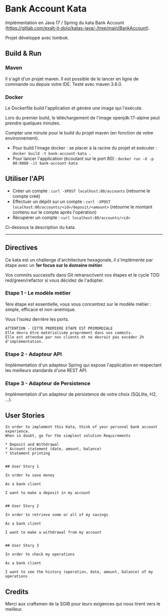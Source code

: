 # Bank Account Kata

Implémentation en Java 17 / Spring du kata Bank
Account (https://gitlab.com/exalt-it-dojo/katas-java/-/tree/main/BankAccount).

Projet développé avec lombok.

## Build & Run

### Maven

Il s'agit d'un projet maven. Il est possible de le lancer en ligne de commande ou depuis votre IDE.
Testé avec maven 3.6.0.

### Docker

Le Dockerfile build l'application et génère une image qui l'exécute.

Lors du premier build, le téléchargement de l'image openjdk:17-alpine peut prendre quelques minutes.

Compter une minute pour le build du projet maven (en fonction de votre environnement).

- Pour build l'image docker : se placer à la racine du projet et exécuter :
  `docker build -t bank-account-kata .`
- Pour lancer l'application (écoutant sur le port 80) :
  `docker run -d -p 80:8080 -it bank-account-kata`

## Utiliser l'API

- Créer un compte :
  `curl -XPOST localhost:80/accounts` (retourne le compte créé)
- Effectuer un dépôt sur un compte : `curl -XPOST localhost:80/accounts/<id>/deposit/<amount>`
  (retourne le montant contenu sur le compte après l'opération)
- Récupérer un compte : `curl localhost:80/accounts/<id>`

Ci-dessous la description du kata.

--------------------------------

## Directives

Ce kata est un challenge d'architecture hexagonale, il s'implémente par étape avec un **1er focus sur le domaine
métier**.

Vos commits successifs dans Git retranscrivent vos étapes et le cycle TDD red/green/refactor si vous décidez de
l'adopter.

### Etape 1 - Le modèle métier

1ère étape est essentielle, vous vous concentrez sur le modèle métier : simple, efficace et non-anémique.

Vous l'isolez derrière les ports.

```
ATTENTION - CETTE PREMIERE ETAPE EST PRIMORDIALE
Elle devra être matérialisée proprement dans vos commits.
Elle est attendue par nos clients et ne devrait pas excéder 2h d'implémentation.
```

### Etape 2 - Adapteur API

Implémentation d'un adapteur Spring qui expose l'application en respectant les meilleurs standards d'une REST API.

### Etape 3 - Adapteur de Persistence

Implémentation d'un adapteur de persistence de votre choix (SQLlite, H2, ...).

## User Stories

```
In order to implement this Kata, think of your personal bank account experience.
When in doubt, go for the simplest solution Requirements

* Deposit and Withdrawal
* Account statement (date, amount, balance)
* Statement printing
 

## User Story 1

In order to save money

As a bank client

I want to make a deposit in my account


## User Story 2

In order to retrieve some or all of my savings

As a bank client

I want to make a withdrawal from my account


## User Story 3

In order to check my operations

As a bank client

I want to see the history (operation, date, amount, balance) of my operations
```

## Credits

Merci aux craftsmen de la SGIB pour leurs exigences qui nous tirent vers le meilleur.
